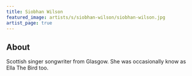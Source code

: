 ```yaml
---
title: Siobhan Wilson
featured_image: artists/s/siobhan-wilson/siobhan-wilson.jpg
artist_page: true
---
```

## About

Scottish singer songwriter from Glasgow. She was occasionally know as Ella The Bird too.

